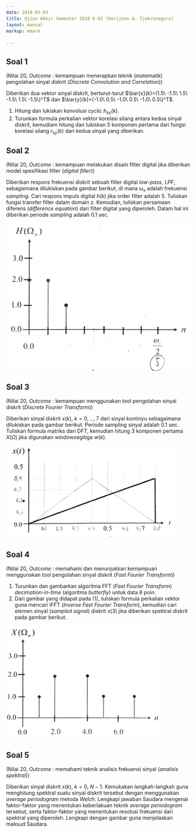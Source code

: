 ```yaml
---
date: 2018-05-03
title: Ujian Akhir Semester 2018 K-02 (Harijono A. Tjokronegoro)
layout: manual
markup: mmark

---
```


## Soal 1
(Nilai 20, *Outcome* : kemampuan menerapkan teknik (matematik) pengolahan sinyal diskrit (*Discrete Convolution and Correlation*))

Diberikan dua vektor sinyal diskrit, berturut-turut $\bar{x}(k)=(1.5\ -1.5\ 1.5\ -1.5\ 1.5\ -1.5\)^T$ dan $\bar{y}(k)=(-1.0\ 0.5\ -1.0\ 0.5\ -1.0\ 0.5\)^T$.

1. Hitung dan lukiskan konvolusi *cyclic* $h_{xy}(k)$.
2. Turunkan formula perkalian vektor korelasi silang antara kedua sinyal diskrit, kemudiam hitung dan lukiskan 5 komponen pertama dari fungsi korelasi silang $r_{xy}(k)$ dari kedua sinyal yang diberikan.

## Soal 2
(Nilai 20, *Outcome* : kemampuan melakukan disain filter digital jika diberikan model spesifikasi filter (*digital filter*))

Diberikan respons frekuensi diskrit sebuah filter digital *low-pass*, LPF, sebagaimana dilukiskan pada gambar berikut, di mana $\omega_s$ adalah frekuensi *sampling*. Cari respons impuls digital $h(k)$ jika order filter adalah 5. Tuliskan fungsi transfer filter dalam domain z. Kemudian, tuliskan persamaan diferens (*difference equation*) dari filter digital yang diperoleh. Dalam hal ini diberikan periode *sampling* adalah 0.1 sec.

![Respon frekuensi 5](images/respons5.png)

## Soal 3
(Nilai 20, *Outcome* : kemampuan menggunakan tool pengolahan sinyal diskrit (*Discrete Fourier Transform*))

Diberikan sinyal diskrit $x(k),\ k=0,\dots ,7$ dari sinyal kontinyu sebagaimana dilukiskan pada gambar berikut. Periode sampling sinyal adalah 0.1 sec. Tuliskan formula matriks dari DFT, kemudian hitung 3 komponen pertama $X(\Omega)$ jika digunakan *window*segitiga $w(k)$.

![Sinyal diskrit segitiga](images/diskritseg.png)

## Soal 4
(Nilai 20, *Outcome* : memahami dan menunjukkan kemampuan menggunakan tool pengolahan sinyal diskrit (*Fast Fourier Transform*))

1. Turunkan dan gambarkan algoritma FFT (*Fast Fourier Transform*) *decimation-in-time* (algoritma *butterfly*) untuk data 8 poin.
2. Dari gambar yang didapat pada (1), tuliskan formula perkalian vektor guna mencari IFFT (*Inverse Fast Fourier Transform*), kemudian cari elemen sinyal (*sampled signal*) diskrit x(3) jika diberikan spektral diskrit pada gambar berikut.

![Spektral diskrit 3](images/spektraldis.png)

## Soal 5
(Nilai 20, *Outcome* : memahami teknik analisis frekuensi sinyal (*analisis spektral*))

Diberikan sinyal diskrit $x(k),\ k=0,\ N-1$. Kemukakan langkah-langkah guna menghitung spektral suatu sinyal diskrit tersebut dengan menggunakan *average periodogram* metoda *Welch*. Lengkapi jawaban Saudara mengenai faktor-faktor yang menentukan keberlakuan teknik *average periodogram* tersebut, serta faktor-faktor yang menentukan resolusi frekuensi dari spektral yang diperoleh. Lengkapi dengan gambar guna menjelaskan maksud Saudara.
